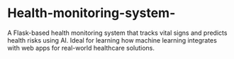 # Health-monitoring-system-
A Flask-based health monitoring system that tracks vital signs and predicts health risks using AI. Ideal for learning how machine learning integrates with web apps for real-world healthcare solutions.
